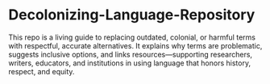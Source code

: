 # Decolonizing-Language-Repository
This repo is a living guide to replacing outdated, colonial, or harmful terms with respectful, accurate alternatives. It explains why terms are problematic, suggests inclusive options, and links resources—supporting researchers, writers, educators, and institutions in using language that honors history, respect, and equity.
